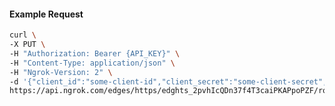 <!-- Code generated for API Clients. DO NOT EDIT. -->

#### Example Request

```bash
curl \
-X PUT \
-H "Authorization: Bearer {API_KEY}" \
-H "Content-Type: application/json" \
-H "Ngrok-Version: 2" \
-d '{"client_id":"some-client-id","client_secret":"some-client-secret","enabled":true,"issuer":"https://accounts.google.com","scopes":["profile"]}' \
https://api.ngrok.com/edges/https/edghts_2pvhIcQDn37f4T3caiPKAPpoPZF/routes/edghtsrt_2pvhIbvy8SzfGZz9M0RUyGYiJxj/oidc
```
